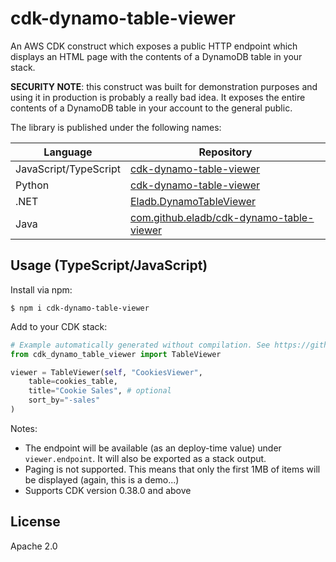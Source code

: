 # cdk-dynamo-table-viewer

An AWS CDK construct which exposes a public HTTP endpoint which displays an HTML
page with the contents of a DynamoDB table in your stack.

**SECURITY NOTE**: this construct was built for demonstration purposes and
using it in production is probably a really bad idea. It exposes the entire
contents of a DynamoDB table in your account to the general public.

The library is published under the following names:

|Language|Repository
|--------|-----------
|JavaScript/TypeScript|[cdk-dynamo-table-viewer](https://www.npmjs.com/package/cdk-dynamo-table-viewer)
|Python|[cdk-dynamo-table-viewer](https://pypi.org/project/cdk-dynamo-table-viewer/)
|.NET|[Eladb.DynamoTableViewer](https://www.nuget.org/packages/Eladb.DynamoTableViewer/)
|Java|[com.github.eladb/cdk-dynamo-table-viewer](https://search.maven.org/artifact/com.github.eladb/cdk-dynamo-table-viewer)

## Usage (TypeScript/JavaScript)

Install via npm:

```shell
$ npm i cdk-dynamo-table-viewer
```

Add to your CDK stack:

```python
# Example automatically generated without compilation. See https://github.com/aws/jsii/issues/826
from cdk_dynamo_table_viewer import TableViewer

viewer = TableViewer(self, "CookiesViewer",
    table=cookies_table,
    title="Cookie Sales", # optional
    sort_by="-sales"
)
```

Notes:

* The endpoint will be available (as an deploy-time value) under `viewer.endpoint`.
  It will also be exported as a stack output.
* Paging is not supported. This means that only the first 1MB of items will be
  displayed (again, this is a demo...)
* Supports CDK version 0.38.0 and above

## License

Apache 2.0
